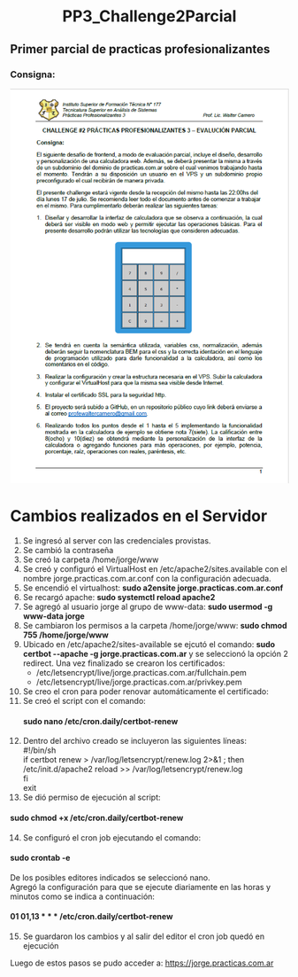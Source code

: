 <h1 style="text-align: center;"> PP3_Challenge2Parcial </h1>

## Primer parcial de practicas profesionalizantes
### Consigna:

![](./Challenge2_Parcial.png)

# Cambios realizados en el Servidor
1) Se ingresó al server con las credenciales provistas.
2) Se cambió la contraseña
3) Se creó la carpeta /home/jorge/www
4) Se creó y configuró el VirtualHost en /etc/apache2/sites.available con el nombre jorge.practicas.com.ar.conf con la configuración adecuada.
5) Se encendió el virtualhost: <b> sudo a2ensite jorge.practicas.com.ar.conf</b>
6) Se recargó apache: <b> sudo systemctl reload apache2</b>
7) Se agregó al usuario jorge al grupo de www-data: <b>sudo usermod -g www-data jorge</b>
8) Se cambiaron los permisos a la carpeta /home/jorge/www: <b>sudo chmod 755 /home/jorge/www</b>
9) Ubicado en /etc/apache2/sites-available se ejcutó el comando: <b>sudo certbot --apache -g jorge.practicas.com.ar</b> y se seleccionó la opción 2 redirect. Una vez finalizado se crearon los certificados:
   * /etc/letsencrypt/live/jorge.practicas.com.ar/fullchain.pem
   * /etc/letsencrypt/live/jorge.practicas.com.ar/privkey.pem
10) Se creo el cron para poder renovar automáticamente el certificado:
11) Se creó el script con el comando:
    #### sudo nano /etc/cron.daily/certbot-renew
12) Dentro del archivo creado se incluyeron las siguientes líneas:
   <br> #!/bin/sh
   <br> if certbot renew > /var/log/letsencrypt/renew.log 2>&1 ; then
   <br> /etc/init.d/apache2 reload >> /var/log/letsencrypt/renew.log
   <br> fi
   <br> exit
13) Se dió permiso de ejecución al script:
   #### sudo chmod +x /etc/cron.daily/certbot-renew
14) Se configuró el cron job ejecutando el comando:
   #### sudo crontab -e
   De los posibles editores indicados se seleccionó nano.  
   Agregó la configuración para que se ejecute diariamente en las horas y minutos como se indica a continuación:
   #### 01 01,13 * * * /etc/cron.daily/certbot-renew
15) Se guardaron los cambios y al salir del editor el cron job quedó en ejecución 

Luego de estos pasos se pudo acceder a: https://jorge.practicas.com.ar